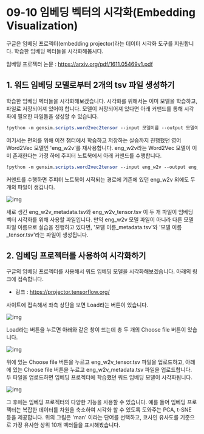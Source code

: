 # 09-10 임베딩 벡터의 시각화(Embedding Visualization)

구글은 임베딩 프로젝터(embedding projector)라는 데이터 시각화 도구를 지원합니다. 학습한 임베딩 벡터들을 시각화해봅시다.

임베딩 프로젝터 논문 : https://arxiv.org/pdf/1611.05469v1.pdf

## 1. 워드 임베딩 모델로부터 2개의 tsv 파일 생성하기

학습한 임베딩 벡터들을 시각화해보겠습니다. 시각화를 위해서는 이미 모델을 학습하고, 파일로 저장되어져 있어야 합니다. 모델이 저장되어져 있다면 아래 커맨드를 통해 시각화에 필요한 파일들을 생성할 수 있습니다.

```css
!python -m gensim.scripts.word2vec2tensor --input 모델이름 --output 모델이름
```

여기서는 편의를 위해 이전 챕터에서 학습하고 저장하는 실습까지 진행했던 영어 Word2Vec 모델인 'eng_w2v'를 재사용합니다. eng_w2v라는 Word2Vec 모델이 이미 존재한다는 가정 하에 주피터 노트북에서 아래 커맨드를 수행합니다.

```css
!python -m gensim.scripts.word2vec2tensor --input eng_w2v --output eng_w2v
```

커맨드를 수행하면 주피터 노트북이 시작되는 경로에 기존에 있던 eng_w2v 외에도 두 개의 파일이 생깁니다.

![img](https://wikidocs.net/images/page/50704/eng_w2v.PNG)

새로 생긴 eng_w2v_metadata.tsv와 eng_w2v_tensor.tsv 이 두 개 파일이 임베딩 벡터 시각화를 위해 사용할 파일입니다. 만약 eng_w2v 모델 파일이 아니라 다른 모델 파일 이름으로 실습을 진행하고 있다면, '모델 이름_metadata.tsv'와 '모델 이름_tensor.tsv'라는 파일이 생성됩니다.

## 2. 임베딩 프로젝터를 사용하여 시각화하기

구글의 임베딩 프로젝터를 사용해서 워드 임베딩 모델을 시각화해보겠습니다. 아래의 링크에 접속합니다.

- 링크 : https://projector.tensorflow.org/

사이트에 접속해서 좌측 상단을 보면 Load라는 버튼이 있습니다.

![img](https://wikidocs.net/images/page/50704/embedding_projector.PNG)

Load라는 버튼을 누르면 아래와 같은 창이 뜨는데 총 두 개의 Choose file 버튼이 있습니다.

![img](https://wikidocs.net/images/page/50704/embedding_projector2.PNG)

위에 있는 Choose file 버튼을 누르고 eng_w2v_tensor.tsv 파일을 업로드하고, 아래에 있는 Choose file 버튼을 누르고 eng_w2v_metadata.tsv 파일을 업로드합니다. 두 파일을 업로드하면 임베딩 프로젝터에 학습했던 워드 임베딩 모델이 시각화됩니다.

![img](https://wikidocs.net/images/page/50704/man.PNG)

그 후에는 임베딩 프로젝터의 다양한 기능을 사용할 수 있습니다. 예를 들어 임베딩 프로젝터는 복잡한 데이터를 차원을 축소하여 시각화 할 수 있도록 도와주는 PCA, t-SNE 등을 제공합니다. 위의 그림은 'man' 이라는 단어를 선택하고, 코사인 유사도를 기준으로 가장 유사한 상위 10개 벡터들을 표시해봤습니다.